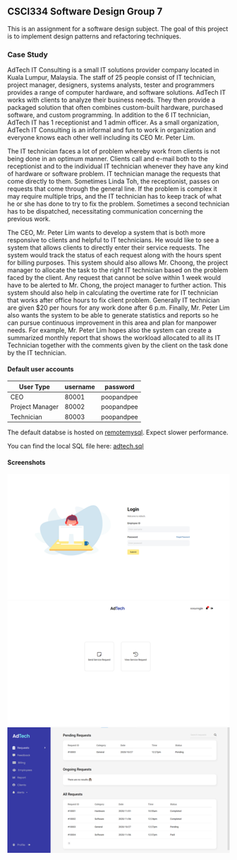 ## CSCI334 Software Design Group 7
This is an assignment for a software design subject. The goal of this project is to implement design patterns and refactoring techniques.

### Case Study
AdTech IT Consulting is a small IT solutions provider company located in Kuala Lumpur, Malaysia. The staff of 25 people consist of IT technician, project manager, designers, systems analysts, tester and programmers provides a range of computer hardware, and software solutions. AdTech IT works with clients to analyze their business needs. They then provide a packaged solution that often combines custom-built hardware, purchased software, and custom programming. In addition to the 6 IT technician, AdTech IT has 1 receptionist and 1 admin officer. As a small organization, AdTech IT Consulting is an informal and fun to work in organization and everyone knows each other well including its CEO Mr. Peter Lim.

The IT technician faces a lot of problem whereby work from clients is not being done in an optimum manner. Clients call and e-mail both to the receptionist and to the  individual IT technician whenever they have any kind of hardware or software problem. IT technician manage the requests that come directly to them. Sometimes Linda Toh, the receptionist, passes on requests that come through the general line. If the problem is complex it may require multiple trips, and the IT technician has to keep track of what he or she has done to try to fix the problem. Sometimes a second technician has to be dispatched, necessitating communication concerning the previous work. 

The CEO, Mr. Peter Lim wants to develop a system that is both more responsive to clients and helpful to IT technicians. He would like to see a system that allows clients to directly enter their service requests. The system would track the status of each request along with the hours spent for billing purposes. This system should also allows Mr. Choong, the project manager to allocate the task to the right IT technician based on the problem faced by the client. Any request that cannot be solve within 1 week would have to be alerted to Mr. Chong, the project manager to further action. This system should also help in calculating the overtime rate for IT technician that works after office hours to fix client problem. Generally IT technician are given $20 per hours for any work done after 6 p.m. Finally, Mr. Peter Lim also wants the system to be able to generate statistics and reports so he can pursue continuous improvement in this area and plan for manpower needs. For example, Mr. Peter Lim hopes also the system can create a summarized monthly report that shows the workload allocated to all its IT Technician together with the comments given by the client on the task done by the IT technician. 

#### Default user accounts
| User Type | username | password |
| ------ | ------ | ------ |
| CEO | 80001 | poopandpee |
| Project Manager | 80002 | poopandpee |
| Technician | 80003 | poopandpee |

The default databse is hosted on [remotemysql](https://remotemysql.com/). Expect slower performance.

You can find the local SQL file here: [adtech.sql](https://github.com/sooyongjie/adtech/blob/main/adtech.sql)

#### Screenshots
![Login](https://github.com/sooyongjie/adtech/blob/main/screenshots/login.png "Login Screenshot")
![Client Dashboard](https://github.com/sooyongjie/adtech/blob/main/screenshots/client_dashboard.png "Client Dashboard")
![Admin Dashboard](https://github.com/sooyongjie/adtech/blob/main/screenshots/admin_dashboard.png "Admin Dashboard")
